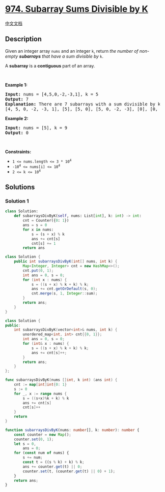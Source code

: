 # [974. Subarray Sums Divisible by K](https://leetcode.com/problems/subarray-sums-divisible-by-k)

[中文文档](/solution/0900-0999/0974.Subarray%20Sums%20Divisible%20by%20K/README.md)

## Description

<p>Given an integer array <code>nums</code> and an integer <code>k</code>, return <em>the number of non-empty <strong>subarrays</strong> that have a sum divisible by </em><code>k</code>.</p>

<p>A <strong>subarray</strong> is a <strong>contiguous</strong> part of an array.</p>

<p>&nbsp;</p>
<p><strong class="example">Example 1:</strong></p>

<pre>
<strong>Input:</strong> nums = [4,5,0,-2,-3,1], k = 5
<strong>Output:</strong> 7
<strong>Explanation:</strong> There are 7 subarrays with a sum divisible by k = 5:
[4, 5, 0, -2, -3, 1], [5], [5, 0], [5, 0, -2, -3], [0], [0, -2, -3], [-2, -3]
</pre>

<p><strong class="example">Example 2:</strong></p>

<pre>
<strong>Input:</strong> nums = [5], k = 9
<strong>Output:</strong> 0
</pre>

<p>&nbsp;</p>
<p><strong>Constraints:</strong></p>

<ul>
	<li><code>1 &lt;= nums.length &lt;= 3 * 10<sup>4</sup></code></li>
	<li><code>-10<sup>4</sup> &lt;= nums[i] &lt;= 10<sup>4</sup></code></li>
	<li><code>2 &lt;= k &lt;= 10<sup>4</sup></code></li>
</ul>

## Solutions

### Solution 1

<!-- tabs:start -->

```python
class Solution:
    def subarraysDivByK(self, nums: List[int], k: int) -> int:
        cnt = Counter({0: 1})
        ans = s = 0
        for x in nums:
            s = (s + x) % k
            ans += cnt[s]
            cnt[s] += 1
        return ans
```

```java
class Solution {
    public int subarraysDivByK(int[] nums, int k) {
        Map<Integer, Integer> cnt = new HashMap<>();
        cnt.put(0, 1);
        int ans = 0, s = 0;
        for (int x : nums) {
            s = ((s + x) % k + k) % k;
            ans += cnt.getOrDefault(s, 0);
            cnt.merge(s, 1, Integer::sum);
        }
        return ans;
    }
}
```

```cpp
class Solution {
public:
    int subarraysDivByK(vector<int>& nums, int k) {
        unordered_map<int, int> cnt{{0, 1}};
        int ans = 0, s = 0;
        for (int& x : nums) {
            s = ((s + x) % k + k) % k;
            ans += cnt[s]++;
        }
        return ans;
    }
};
```

```go
func subarraysDivByK(nums []int, k int) (ans int) {
	cnt := map[int]int{0: 1}
	s := 0
	for _, x := range nums {
		s = ((s+x)%k + k) % k
		ans += cnt[s]
		cnt[s]++
	}
	return
}
```

```ts
function subarraysDivByK(nums: number[], k: number): number {
    const counter = new Map();
    counter.set(0, 1);
    let s = 0,
        ans = 0;
    for (const num of nums) {
        s += num;
        const t = ((s % k) + k) % k;
        ans += counter.get(t) || 0;
        counter.set(t, (counter.get(t) || 0) + 1);
    }
    return ans;
}
```

<!-- tabs:end -->

<!-- end -->
